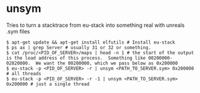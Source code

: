# unsym
Tries to turn a stacktrace from eu-stack into something real with unreals .sym files

```shell
$ apt-get update && apt-get install elfutils # Install eu-stack
$ ps ax | grep Server # usually 31 or 32 or something.
$ cat /proc/<PID_OF_SERVER>/maps | head -n 1 # the start of the output is the load address of this process.  Something like 00200000-02820000.  We want the 00200000, which we pass below as 0x200000
$ eu-stack -p <PID_OF_SERVER> -r | unsym <PATH_TO_SERVER.sym> 0x200000 # all threads
$ eu-stack -p <PID_OF_SERVER> -r -1 | unsym <PATH_TO_SERVER.sym> 0x200000 # just a single thread
```
